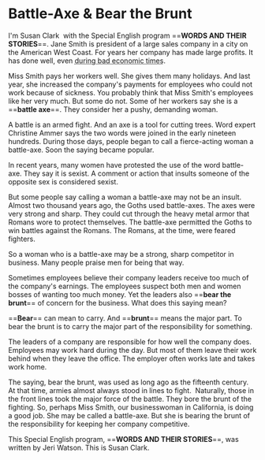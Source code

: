 # Battle-Axe &amp; Bear the Brunt

I'm Susan Clark  with the Special English program ==**WORDS AND THEIR STORIES**==.
Jane Smith is president of a large sales company in a city on the American West Coast. For years her company has made large profits. It has done well, even <abbr title="经济低迷的时期">during bad economic times</abbr>.

Miss Smith pays her workers well. She gives them many holidays. And last year, she increased the company's payments for employees who could not work because of sickness.
You probably think that Miss Smith's employees like her very much. But some do not. Some of her workers say she is a ==**battle axe**==. They consider her a pushy, demanding woman.

A battle is an armed fight. And an axe is a tool for cutting trees. Word expert Christine Ammer says the two words were joined in the early nineteen hundreds. During those days, people began to call a fierce-acting woman a battle-axe. Soon the saying became popular.

In recent years, many women have protested the use of the word battle-axe. They say it is sexist. A comment or action that insults someone of the opposite sex is considered sexist.

But some people say calling a woman a battle-axe may not be an insult. Almost two thousand years ago, the Goths used battle-axes. The axes were very strong and sharp. They could cut through the heavy metal armor that Romans wore to protect themselves. The battle-axe permitted the Goths to win battles against the Romans. The Romans, at the time, were feared fighters.

So a woman who is a battle-axe may be a strong, sharp competitor in business. Many people praise men for being that way.

Sometimes employees believe their company leaders receive too much of the company's earnings. The employees suspect both men and women bosses of wanting too much money. Yet the leaders also ==**bear the brunt**== of concern for the business.
What does this saying mean?

==**Bear**== can mean to carry. And ==**brunt**== means the major part. To bear the brunt is to carry the major part of the responsibility for something.

The leaders of a company are responsible for how well the company does. Employees may work hard during the day. But most of them leave their work behind when they leave the office. The employer often works late and takes work home.

The saying, bear the brunt, was used as long ago as the fifteenth century. At that time, armies almost always stood in lines to fight.  Naturally, those in the front lines took the major force of the battle. They bore the brunt of the fighting.
So, perhaps Miss Smith, our businesswoman in California, is doing a good job. She may be called a battle-axe. But she is bearing the brunt of the responsibility for keeping her company competitive.

This Special English program, ==**WORDS AND THEIR STORIES**==, was written by Jeri Watson. This is Susan Clark.

